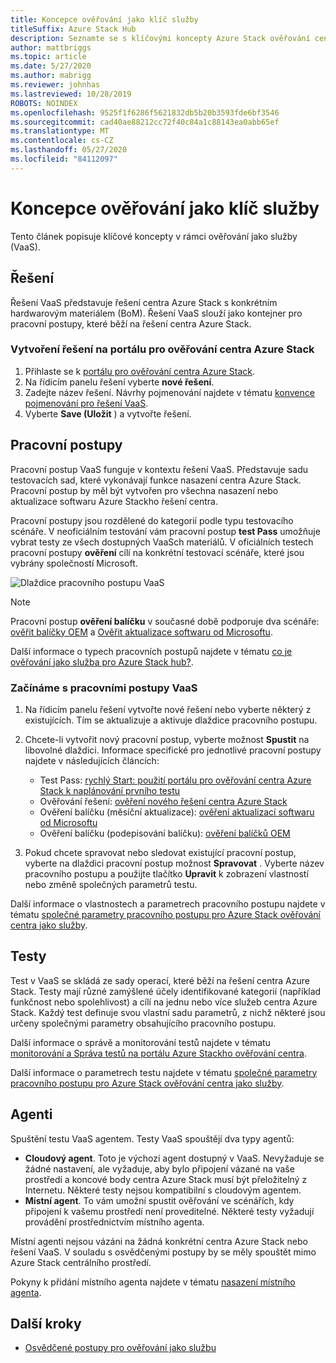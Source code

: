 ```yaml
---
title: Koncepce ověřování jako klíč služby
titleSuffix: Azure Stack Hub
description: Seznamte se s klíčovými koncepty Azure Stack ověřování centra jako služby.
author: mattbriggs
ms.topic: article
ms.date: 5/27/2020
ms.author: mabrigg
ms.reviewer: johnhas
ms.lastreviewed: 10/28/2019
ROBOTS: NOINDEX
ms.openlocfilehash: 9525f1f6286f5621832db5b20b3593fde6bf3546
ms.sourcegitcommit: cad40ae88212cc72f40c84a1c88143ea0abb65ef
ms.translationtype: MT
ms.contentlocale: cs-CZ
ms.lasthandoff: 05/27/2020
ms.locfileid: "84112097"
---
```

# <a name="validation-as-a-service-key-concepts"></a>Koncepce ověřování jako klíč služby

Tento článek popisuje klíčové koncepty v rámci ověřování jako služby (VaaS).

## <a name="solutions"></a>Řešení

Řešení VaaS představuje řešení centra Azure Stack s konkrétním hardwarovým materiálem (BoM). Řešení VaaS slouží jako kontejner pro pracovní postupy, které běží na řešení centra Azure Stack.

### <a name="create-a-solution-in-the-azure-stack-hub-validation-portal"></a>Vytvoření řešení na portálu pro ověřování centra Azure Stack

1. Přihlaste se k [portálu pro ověřování centra Azure Stack](https://azurestackvalidation.com).
2. Na řídicím panelu řešení vyberte **nové řešení**.
3. Zadejte název řešení. Návrhy pojmenování najdete v tématu [konvence pojmenování pro řešení VaaS](azure-stack-vaas-best-practice.md#naming-convention-for-vaas-solutions).
4. Vyberte **Save (Uložit** ) a vytvořte řešení.

## <a name="workflows"></a>Pracovní postupy

Pracovní postup VaaS funguje v kontextu řešení VaaS. Představuje sadu testovacích sad, které vykonávají funkce nasazení centra Azure Stack. Pracovní postup by měl být vytvořen pro všechna nasazení nebo aktualizace softwaru Azure Stackho řešení centra.

Pracovní postupy jsou rozdělené do kategorií podle typu testovacího scénáře. V neoficiálním testování vám pracovní postup **test Pass** umožňuje vybrat testy ze všech dostupných VaaSch materiálů. V oficiálních testech pracovní postupy **ověření** cílí na konkrétní testovací scénáře, které jsou vybrány společností Microsoft.

![Dlaždice pracovního postupu VaaS](media/tile_all-workflows.png)

> [!NOTE]
> Pracovní postup **ověření balíčku** v současné době podporuje dva scénáře: [ověřit balíčky OEM](azure-stack-vaas-validate-oem-package.md) a [Ověřit aktualizace softwaru od Microsoftu](azure-stack-vaas-validate-microsoft-updates.md).

Další informace o typech pracovních postupů najdete v tématu [co je ověřování jako služba pro Azure Stack hub?](azure-stack-vaas-overview.md).

### <a name="getting-started-with-vaas-workflows"></a>Začínáme s pracovními postupy VaaS

1. Na řídicím panelu řešení vytvořte nové řešení nebo vyberte některý z existujících. Tím se aktualizuje a aktivuje dlaždice pracovního postupu.
2. Chcete-li vytvořit nový pracovní postup, vyberte možnost **Spustit** na libovolné dlaždici. Informace specifické pro jednotlivé pracovní postupy najdete v následujících článcích:
    - Test Pass: [rychlý Start: použití portálu pro ověřování centra Azure Stack k naplánování prvního testu](azure-stack-vaas-schedule-test-pass.md)
    - Ověřování řešení: [ověření nového řešení centra Azure Stack](azure-stack-vaas-validate-solution-new.md)
    - Ověření balíčku (měsíční aktualizace): [ověření aktualizací softwaru od Microsoftu](azure-stack-vaas-validate-microsoft-updates.md)
    - Ověření balíčku (podepisování balíčku): [ověření balíčků OEM](azure-stack-vaas-validate-oem-package.md)

3. Pokud chcete spravovat nebo sledovat existující pracovní postup, vyberte na dlaždici pracovní postup možnost **Spravovat** . Vyberte název pracovního postupu a použijte tlačítko **Upravit** k zobrazení vlastností nebo změně společných parametrů testu.

Další informace o vlastnostech a parametrech pracovního postupu najdete v tématu [společné parametry pracovního postupu pro Azure Stack ověřování centra jako služby](azure-stack-vaas-parameters.md).

## <a name="tests"></a>Testy

Test v VaaS se skládá ze sady operací, které běží na řešení centra Azure Stack. Testy mají různé zamýšlené účely identifikované kategorií (například funkčnost nebo spolehlivost) a cílí na jednu nebo více služeb centra Azure Stack. Každý test definuje svou vlastní sadu parametrů, z nichž některé jsou určeny společnými parametry obsahujícího pracovního postupu.

Další informace o správě a monitorování testů najdete v tématu [monitorování a Správa testů na portálu Azure Stackho ověřování centra](azure-stack-vaas-monitor-test.md).

Další informace o parametrech testu najdete v tématu [společné parametry pracovního postupu pro Azure Stack ověřování centra jako služby](azure-stack-vaas-parameters.md).

## <a name="agents"></a>Agenti

Spuštění testu VaaS agentem. Testy VaaS spouštějí dva typy agentů:

- **Cloudový agent**. Toto je výchozí agent dostupný v VaaS. Nevyžaduje se žádné nastavení, ale vyžaduje, aby bylo připojení vázané na vaše prostředí a koncové body centra Azure Stack musí být přeložitelný z Internetu. Některé testy nejsou kompatibilní s cloudovým agentem.
- **Místní agent**. To vám umožní spustit ověřování ve scénářích, kdy připojení k vašemu prostředí není proveditelné. Některé testy vyžadují provádění prostřednictvím místního agenta.

Místní agenti nejsou vázáni na žádná konkrétní centra Azure Stack nebo řešení VaaS. V souladu s osvědčenými postupy by se měly spouštět mimo Azure Stack centrálního prostředí.

Pokyny k přidání místního agenta najdete v tématu [nasazení místního agenta](azure-stack-vaas-local-agent.md).

## <a name="next-steps"></a>Další kroky

- [Osvědčené postupy pro ověřování jako službu](azure-stack-vaas-best-practice.md)
